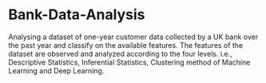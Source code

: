 # Bank-Data-Analysis
Analysing a dataset of one-year customer data collected by a UK bank over the past year and classify on the available features. The features of the dataset are observed and analyzed according to the four levels. i.e., Descriptive Statistics, Inferential Statistics, Clustering method of Machine Learning and Deep Learning.
